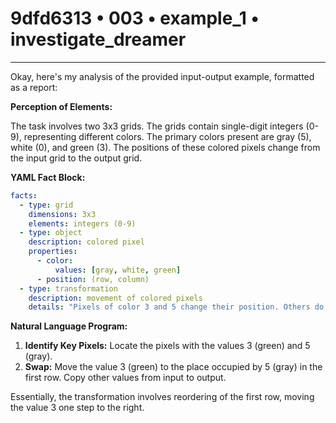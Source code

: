 # 9dfd6313 • 003 • example_1 • investigate_dreamer

---
Okay, here's my analysis of the provided input-output example, formatted as a report:

**Perception of Elements:**

The task involves two 3x3 grids. The grids contain single-digit integers (0-9), representing different colors. The primary colors present are gray (5), white (0), and green (3). The positions of these colored pixels change from the input grid to the output grid.

**YAML Fact Block:**



```yaml
facts:
  - type: grid
    dimensions: 3x3
    elements: integers (0-9)
  - type: object
    description: colored pixel
    properties:
      - color:
          values: [gray, white, green]
      - position: (row, column)
  - type: transformation
    description: movement of colored pixels
    details: "Pixels of color 3 and 5 change their position. Others do not"
```



**Natural Language Program:**

1.  **Identify Key Pixels:** Locate the pixels with the values 3 (green) and 5 (gray).
2.  **Swap:** Move the value 3 (green) to the place occupied by 5 (gray) in the first row. Copy other values from input to output.

Essentially, the transformation involves reordering of the first row, moving the value 3 one step to the right.


